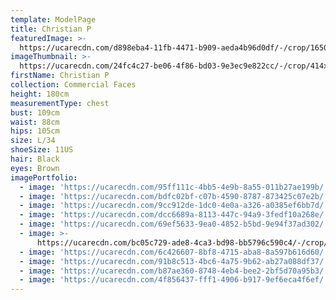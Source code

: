 ```yaml
---
template: ModelPage
title: Christian P
featuredImage: >-
  https://ucarecdn.com/d898eba4-11fb-4471-b909-aeda4b96d0df/-/crop/1650x736/0,130/-/preview/
imageThumbnail: >-
  https://ucarecdn.com/24fc4c27-be06-4f86-bd03-9e3ec9e822cc/-/crop/414x587/185,37/-/preview/
firstName: Christian P
collection: Commercial Faces
height: 180cm
measurementType: chest
bust: 109cm
waist: 88cm
hips: 105cm
size: L/34
shoeSize: 11US
hair: Black
eyes: Brown
imagePortfolio:
  - image: 'https://ucarecdn.com/95ff111c-4bb5-4e9b-8a55-011b27ae199b/'
  - image: 'https://ucarecdn.com/bdfc02bf-c07b-4590-8787-873425c07e2b/'
  - image: 'https://ucarecdn.com/9cc912de-1dc0-4e0a-a326-a0385ef6bb7d/'
  - image: 'https://ucarecdn.com/dcc6689a-8113-447c-94a9-3fedf10a268e/'
  - image: 'https://ucarecdn.com/69ef5633-9ea0-4852-b5bd-9e94f37ad302/'
  - image: >-
      https://ucarecdn.com/bc05c729-ade8-4ca3-bd98-bb5796c590c4/-/crop/733x1032/0,68/-/preview/
  - image: 'https://ucarecdn.com/6c426607-8bf8-4715-aba8-8a597b616d60/'
  - image: 'https://ucarecdn.com/91b8c513-4bc6-4a75-9b62-ab27a088df37/'
  - image: 'https://ucarecdn.com/b87ae360-8748-4eb4-bee2-2bf5d70a95b3/'
  - image: 'https://ucarecdn.com/4f856437-fff1-4906-b917-9ef6eca4f6ef/'
---
```



